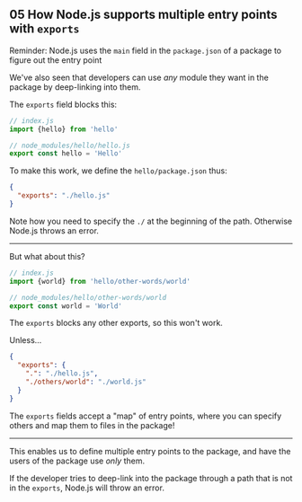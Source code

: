 ## 05 How Node.js supports multiple entry points with `exports`

Reminder: Node.js uses the `main` field in the `package.json` of a package to figure out the entry point

We've also seen that developers can use _any_ module they want in the package by deep-linking into them.

The `exports` field blocks this:

```js
// index.js
import {hello} from 'hello'

// node_modules/hello/hello.js
export const hello = 'Hello'
```

To make this work, we define the `hello/package.json` thus:

```json
{
  "exports": "./hello.js"
}
```

Note how you need to specify the `./` at the beginning of the path. Otherwise Node.js throws an error.

---

But what about this?

```js
// index.js
import {world} from 'hello/other-words/world'

// node_modules/hello/other-words/world
export const world = 'World'
```

The `exports` blocks any other exports, so this won't work.

Unless...

```json
{
  "exports": {
    ".": "./hello.js",
    "./others/world": "./world.js"
  }
}
```

The `exports` fields accept a "map" of entry points, where you can specify others and map them to files in the package!

---

This enables us to define multiple entry points to the package, and have the users of the package use _only_ them.

If the developer tries to deep-link into the package through a path that is not in the `exports`,
Node.js will throw an error.
